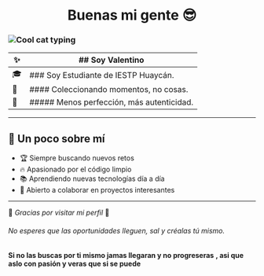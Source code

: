 <h1 align="center">Buenas mi gente 😎</h1>


### ![Cool cat typing](https://media.giphy.com/media/JIX9t2j0ZTN9S/giphy.gif) 


| ✨ | ## Soy Valentino |
|----|------------------|
| 🎓 | ### Soy Estudiante de IESTP Huaycán. |
| 📸 | #### Coleccionando momentos, no cosas. |
| 🌿 | ##### Menos perfección, más autenticidad. |

---

## 🎯 Un poco sobre mí
- 🏆 Siempre buscando nuevos retos  
- 🔥 Apasionado por el código limpio  
- 📚 Aprendiendo nuevas tecnologías día a día  
- 🤝 Abierto a colaborar en proyectos interesantes  

---

🎉 *Gracias por visitar mi perfil* 🚀 
###### No esperes que las oportunidades lleguen, sal y créalas tú mismo.
**Si no las buscas por ti mismo jamas llegaran y no progreseras**
**, asi que aslo con pasión y veras que si se puede**





